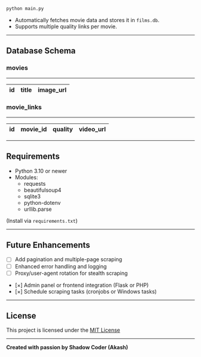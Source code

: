 ```bash
python main.py
```

- Automatically fetches movie data and stores it in `films.db`.
- Supports multiple quality links per movie.

---

## Database Schema

### movies
 ________________________
| id | title | image_url |
|----|-------|-----------|

### movie_links
 _____________________________________
| id | movie_id | quality | video_url |
|----|----------|---------|-----------|

---

## Requirements

- Python 3.10 or newer
- Modules:
  - requests
  - beautifulsoup4
  - sqlite3
  - python-dotenv
  - urllib.parse

(Install via `requirements.txt`)

---

## Future Enhancements

- [ ] Add pagination and multiple-page scraping
- [ ] Enhanced error handling and logging
- [ ] Proxy/user-agent rotation for stealth scraping
- [×] Admin panel or frontend integration (Flask or PHP)
- [×] Schedule scraping tasks (cronjobs or Windows tasks)

---

## License

This project is licensed under the [MIT License](./LICENSE)

---

**Created with passion by Shadow Coder (Akash)**
